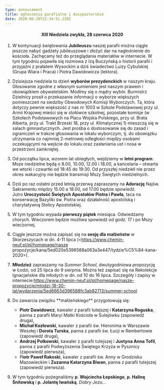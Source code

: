 ```yaml
---
type: annoucement
title: ogłoszenia parafialne i duszpasterskie
date: 2020-06-28T22:34:51.220Z
---
```

<h4 style="text-align:center;">XIII Niedziela zwykła, 28 czerwca 2020</h4> 

1. W kontynuacji świętowania **Jubileuszu** naszej parafii można ciągle jeszcze nabyć gadżety jubileuszowe i złożyć dar na nagłośnienie do kościoła. Zachęcamy też do przeglądania materiałów w internecie. W tym tygodniu pojawiła się rozmowa z Izą Buczyńską o historii parafii i przyjaźni z prałatem Wysockim a dziś świadectwo Luizy Cybulskiej (Grupa Wiara i Praca) i Piotra Dawidowicza (lektora).
2. Dzisiejsza niedziela to dzień **wyborów prezydenckich** w naszym kraju. Głosowanie zgodne z własnym sumieniem jest naszym prawem i obowiązkiem obywatelskim. Módlmy się o mądry wybór. Burmistrz Dzielnicy prosił o przekazanie informacji o wyborze większych pomieszczeń na siedziby Obwodowych Komisji Wyborczych. Ta, która dotyczy pewnie większość z nas nr 1003 w Szkole Podstawowej przy ul. Armii Krajowej mieści się w stołówce szkolnej, pozostałe komisje (w Szkołach Podstawowych na Placu Wojska Polskiego, przy ul. Brata Alberta, przy ul. Trakt Brzeski 18, przy ul. Klimatycznej 1) mieszczą się w salach gimnastycznych. Jest prośba o dostosowanie się do zasad i ograniczeń w trakcie głosowania w lokalu wyborczym, tj. do obowiązku utrzymania co najmniej 2-metrowej odległości między osobami oczekującymi na wejście do lokalu oraz zasłaniania ust i nosa w przestrzeni zamkniętej.
3. Od początku lipca, wzorem lat ubiegłych, wejdziemy w **letni program**: Msze niedzielne będą o 8.00, 10.00, 12.00 i 18.00, a kancelaria – otwarta we wtorki i czwartki od 18:45 do 19:30. Od przyszłej niedzieli nie przez okres wakacyjny nie będzie transmisji Mszy Świętych niedzielnych. 
4. Dziś po raz ostatni przed letnią przerwą zapraszamy na **Adorację** Najśw. Sakramentu między 15.00 a 18.00, od 17.00 będzie spowiedź. \
   Jutro **Uroczystość Świętych Apostołów Piotra i Pawła**, taca na konserwację Bazyliki św. Piotra oraz działalność apostolską i charytatywną Stolicy Apostolskiej.
5. W tym tygodniu wypada **pierwszy piątek** miesiąca. Odwiedzamy chorych. Wieczorem będzie możliwa spowiedź od godz. 17 i po Mszy wieczornej. 
6. Ciągle jeszcze można zapisać się na **sesję dla małżeństw** w Skorzeszycach w dn. 4-11 lipca (<https://www.chemin-neuf.pl/pl/homepage/nasze propozycje/kana/5ed020e5396588a063a3e447/tydzie%C5%84-kana-2020>).
7. **Młodzież** zapraszamy na *Summer School*, dwutygodniowa propozycję w Łodzi, od 25 lipca do 9 sierpnia. Można też zapisać się na Rekolekcje Ignacjańskie dla młodych w dn. od 10 do 16 lipca. Szczegóły i zapisy w internecie:<https://www.chemin-neuf.pl/pl/homepage/nasze-propozycje/mlodzi-18-30-lat/wydarzenia/5ed6663d396588fc3ab82713/summer-school>
8. Do zawarcia związku \*\*małżeńskiego\*\* przygotowują się: 

   * **Piotr Dawidowcz**, kawaler z parafii tutejszej i **Katarzyna Roguska**, panna z parafii Maryi Matki Kościoła w Sulejówku (zapowiedź druga),
   * **Michał Kozłowski**, kawaler z parafii św. Hieronima w Warszawie Wesołej i **Dorota Turska**, panna z parafii św. Łucji w Rembertowie (zapowiedź druga),
   * **Andrzej Polkowski**, kawaler z parafii tutejszej i **Justyna Anna Tofil**, panna z parafii Podwyższenia Świętego Krzyża w Pysznicy (zapowiedź pierwsza),
   * P**iotr Paweł Rakoski**, kawaler z parafii św. Anny w Grodzisku Mazowieckim i **Zuzanna Katarzyna Biwan**, panna z parafii tutejszej (zapowiedź pierwsza).
9. W tym tygodniu pożegnaliśmy **p. Wojciecha Łepskiego**, **p. Halinę Śnitowską** i **p. Jolantę Iwańską**. *Dobry Jezu…*

<!--EndFragment-->